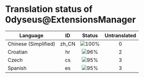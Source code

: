 # Translation status of 0dyseus@ExtensionsManager

Language | ID | Status | Untranslated
---------|:--:|:------:|:-----------:
Chinese (Simplified) | zh_CN | ![100%](http://progressed.io/bar/100) | 0
Croatian | hr | ![96%](http://progressed.io/bar/96) | 2
Czech | cs | ![95%](http://progressed.io/bar/95) | 3
Spanish | es | ![95%](http://progressed.io/bar/95) | 3
